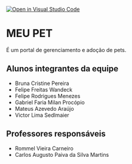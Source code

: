 [![Open in Visual Studio Code](https://classroom.github.com/assets/open-in-vscode-718a45dd9cf7e7f842a935f5ebbe5719a5e09af4491e668f4dbf3b35d5cca122.svg)](https://classroom.github.com/online_ide?assignment_repo_id=10885546&assignment_repo_type=AssignmentRepo)
# MEU PET 
É um portal de gerenciamento e adoção de pets.

## Alunos integrantes da equipe

* Bruna Cristine Pereira
* Felipe Freitas Wandeck
* Felipe Rodrigues Menezes
* Gabriel Faria Milan Procópio
* Mateus Azevedo Araújo
* Victor Lima Sedlmaier

## Professores responsáveis

* Rommel Vieira Carneiro
* Carlos Augusto Paiva da Silva Martins

